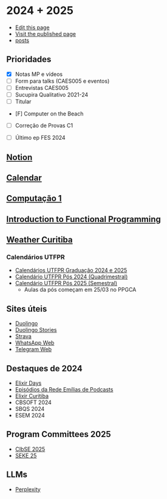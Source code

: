 # 2024 + 2025

- [Edit this page](https://github.com/adolfont/adolfont.github.io/blob/master/admin/2024/index.md)
- [Visit the published page](https://adolfont.github.io/admin/2024/)
- [posts](https://adolfont.github.io/extension/blogs/posts)


## Prioridades

- [X] Notas MP e vídeos
- [ ] Form para talks (CAES005 e eventos)
- [ ] Entrevistas CAES005
- [ ] Sucupira Qualitativo 2021-24
- [ ] Titular
- [F] Computer on the Beach
- [ ] Correção de Provas C1
- [ ] Último ep FES 2024



## [Notion](https://www.notion.so/)

## [Calendar](https://calendar.google.com/calendar/u/0/r)

## [Computação 1](/teaching/2024/computacao1/)

## [Introduction to Functional Programming](/teaching/2024/caes005/)

## [Weather Curitiba](https://vanillaweather.com/forecast/36833078-3e66-4b4a-9736-900a9f857689)

### Calendários UTFPR
  - [Calendários UTFPR Graduação 2024 e 2025](https://www.utfpr.edu.br/alunos/calendario)
  - [Calendário UTFPR Pós 2024 (Quadrimestral)](https://drippg-utfpr-2024.tiiny.site/)
  - [Calendário UTFPR Pós 2025 (Semestral)](https://utfpr-pos-2025-semestral.tiiny.site/)
    - Aulas da pós começam em 25/03 no PPGCA   



## Sites úteis

- [Duolingo](https://www.duolingo.com)
- [Duolingo Stories](https://www.duolingo.com/practice-hub/stories)
- [Strava](https://www.strava.com/dashboard)
- [WhatsApp Web](https://web.whatsapp.com/)
- [Telegram Web](https://web.telegram.org/k/)


## Destaques de 2024

- [Elixir Days](https://archive.is/Ffw30)
- [Episódios da Rede Emílias de Podcasts](https://fronteirases.github.io/redeemilias/)
- [Elixir Curitiba](https://elixircuritiba.github.io/)
- CBSOFT 2024
- SBQS 2024
- ESEM 2024


## Program Committees 2025

- [CIbSE 2025](https://conf.researchr.org/committee/cibse-2025/cibse-2025-program-committee)
- [SEKE 25](https://ksiresearch.org/seke/seke25.html)




## LLMs

- [Perplexity](https://www.perplexity.ai/)
